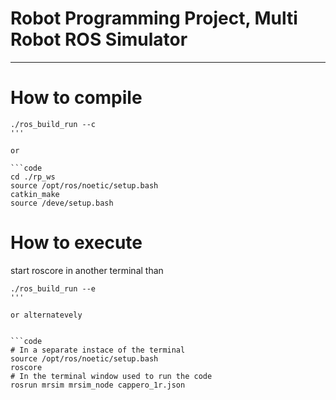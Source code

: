 # Robot Programming Project, Multi Robot ROS Simulator

---

# How to compile

```code
./ros_build_run --c
'''

or 

```code
cd ./rp_ws
source /opt/ros/noetic/setup.bash
catkin_make
source /deve/setup.bash
```

# How to execute
start roscore in another terminal than

```code
./ros_build_run --e
'''

or alternatevely


```code
# In a separate instace of the terminal
source /opt/ros/noetic/setup.bash
roscore
# In the terminal window used to run the code
rosrun mrsim mrsim_node cappero_1r.json
```


